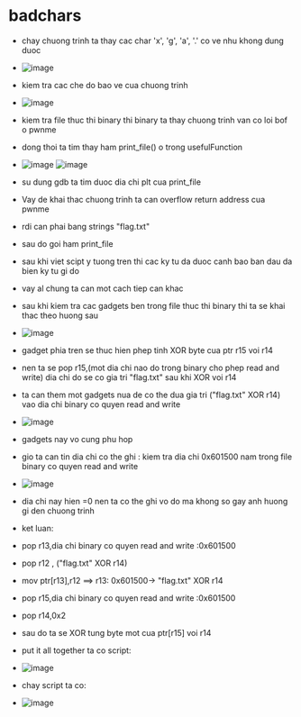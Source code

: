# badchars

* chay chuong trinh ta thay cac char 'x', 'g', 'a', '.' co ve nhu khong dung duoc
* ![image](https://user-images.githubusercontent.com/93699926/224469610-ee71c765-ce27-4f40-b8a4-3f8e9550ac00.png)
* kiem tra cac che do bao ve cua chuong trinh
* ![image](https://user-images.githubusercontent.com/93699926/224469713-2cc7046f-91d0-48c8-ae6f-7cf63171c86f.png)
* kiem tra file thuc thi binary thi binary ta thay chuong trinh van co loi bof o pwnme
* dong thoi ta tim thay ham print_file() o trong usefulFunction
* ![image](https://user-images.githubusercontent.com/93699926/224469797-59271cca-8560-4197-94ae-96afc4063532.png)
![image](https://user-images.githubusercontent.com/93699926/224469843-536daf6b-a4bb-4960-8157-06e3207caeb3.png)
* su dung gdb ta tim duoc dia chi plt cua print_file

* Vay de khai thac chuong trinh ta can overflow return address cua pwnme 
* rdi can phai bang strings "flag.txt"
* sau do goi ham print_file

* sau khi viet scipt y tuong tren thi  cac ky tu da duoc canh bao ban dau da bien ky tu gi do

* vay  al chung ta can mot cach tiep can khac 
* sau khi kiem tra cac gadgets ben trong file thuc thi binary thi ta se khai thac theo huong sau
* ![image](https://user-images.githubusercontent.com/93699926/224470106-646df4f7-f3a3-42a3-9a94-a58f0e2a322e.png)
*  gadget phia tren se thuc hien phep tinh XOR  byte cua ptr r15 voi r14
*  nen ta se pop r15,(mot dia chi nao do trong binary cho phep read and write) dia chi do se co gia tri "flag.txt" sau khi XOR voi r14
*  ta can them mot gadgets nua de co the dua gia tri ("flag.txt" XOR r14) vao dia chi binary co quyen read and write
*   ![image](https://user-images.githubusercontent.com/93699926/224470477-ceca9eb3-fccc-4590-ad22-ea018efa742b.png)
* gadgets nay vo cung phu hop
* gio ta can tin dia chi co the ghi : kiem tra dia chi 0x601500 nam trong file binary co quyen read and write
* ![image](https://user-images.githubusercontent.com/93699926/224470591-07437c80-827f-4902-b354-7c17eab9f084.png)
* dia chi nay hien =0 nen ta co the ghi vo do ma khong so gay anh huong gi den chuong trinh

* ket luan:
* pop r13,dia chi binary co quyen read and write :0x601500
* pop r12 , ("flag.txt" XOR r14)
* mov ptr[r13],r12 ==> r13: 0x601500-> "flag.txt" XOR r14
* pop r15,dia chi binary co quyen read and write :0x601500
* pop r14,0x2  
* sau do ta se XOR tung byte mot cua ptr[r15] voi r14


* put it all together ta co script:
* ![image](https://user-images.githubusercontent.com/93699926/224470843-6671ae91-dbe9-40ce-9fb7-a2110f7e2656.png)

* chay script ta co:
* ![image](https://user-images.githubusercontent.com/93699926/224470858-5b696994-d511-41c9-9a47-b3c3a18a643b.png)

